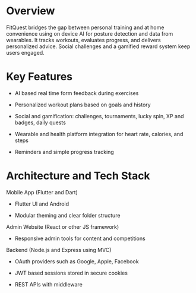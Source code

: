 # Overview
FitQuest bridges the gap between personal training and at home convenience using on device AI for posture detection and data from wearables. It tracks workouts, evaluates progress, and delivers personalized advice. Social challenges and a gamified reward system keep users engaged.

# Key Features
- AI based real time form feedback during exercises

- Personalized workout plans based on goals and history

- Social and gamification: challenges, tournaments, lucky spin, XP and badges, daily quests

- Wearable and health platform integration for heart rate, calories, and steps

- Reminders and simple progress tracking

# Architecture and Tech Stack
Mobile App (Flutter and Dart)

- Flutter UI and Android

- Modular theming and clear folder structure

Admin Website (React or other JS framework)
- Responsive admin tools for content and competitions

Backend (Node.js and Express using MVC)
- OAuth providers such as Google, Apple, Facebook

- JWT based sessions stored in secure cookies

- REST APIs with middleware
























